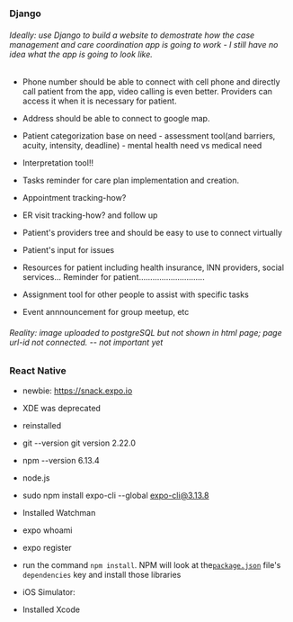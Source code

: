 ### Django
###### Ideally: use Django to build a website to demostrate how the case management and care coordination app is going to work - I still have no idea what the app is going to look like.
- Phone number should be able to connect with cell phone and directly call patient from the app, video calling is even better. Providers can access it when it is necessary for patient.

- Address should be able to connect to google map.

- Patient categorization base on need - assessment tool(and barriers, acuity, intensity, deadline) - mental health need vs medical need

- Interpretation tool!!

- Tasks reminder for care plan implementation and creation.

- Appointment tracking-how?

- ER visit tracking-how? and follow up 

- Patient's providers tree and should be easy to use to connect virtually

- Patient's input for issues

- Resources for patient including health insurance, INN providers, social services... Reminder for patient.............................

- Assignment tool for other people to assist with specific tasks

- Event annnouncement for group meetup, etc

###### Reality: image uploaded to postgreSQL but not shown in html page; page url-id not connected. -- not important yet


### React Native

- newbie: https://snack.expo.io

- XDE was deprecated 

- reinstalled
- git --version git version 2.22.0
- npm --version 6.13.4
- node.js

- sudo npm install expo-cli --global  expo-cli@3.13.8
- Installed Watchman

- expo whoami
- expo register

- run the command `npm install`. NPM will look at the[`package.json`](/package.json) file's `dependencies` key and install those libraries

- iOS Simulator:
- Installed Xcode
